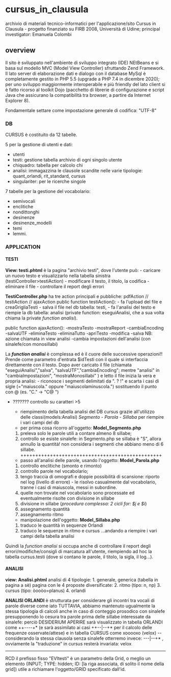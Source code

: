 # cursus_in_clausula
archivio di materiali tecnico-informatici per l'applicazione/sito Cursus in Clausula - progetto finanziato su  FIRB 2008, Università di Udine; principal investigator: Emanuela Colombi

## overview

Il sito è sviluppato nell'ambiente di sviluppo integrato (IDE) NEtBeans e si basa sul modello MVC (Model View Controller) sfruttando Zend Framework. Il lato server di elaborazione dati e dialogo con il database MySql è completamente gestito in PHP 5.5 (upgrade a PHP 7.4 in dicembre 2020); per uno sviluppo maggiormente interoperabile e più friendly del lato client si è fatto ricorso al toolkit Dojo (pacchetto di librerie di configurazione e script Java che assicurano la compatibilità tra browser, a partire da Internet Explorer 8).

Fondamentale settare come impostazione generale di codifica: "UTF-8" 

### DB 
CURSUS è costituito da 12 tabelle.

5 per la gestione di utenti e dati:
 - utenti
 - testi: gestione tabella archivio di ogni singolo utente
 - chiquadro: tabella per calcolo chi
 - analisi: immagazzina le clausole scandite nelle varie tipologie: quant_orlandi, rit_standard, cursus
 - singulariter: per le ricerche singole
 
7 tabelle per la gestione del vocabolario: 
 - semivocali
 - enclitiche
 - nondittonghi
 - desinenze
 - desinenze_modelli
 - temi
 - lemmi.

### APPLICATION
#### TESTI

__View: testi.phtml__
è la pagina "archivio testi", dove l'utente può:
	- caricare un nuovo testo e visualizzarlo nella tabella sinistra (testiController>testiAction)
	- modificare il testo, il titolo, la codifica
	- eliminare il file
	- controllare il report degli errori
  
__TestiController.php__
ha tre action principali e pubbliche: pdfAction // testiAction // ajaxAction
public function testiAction(): - 	fa l'upload del file e creaGrigliaTesti 
				-	salva il file nel db tabella: testi, 
				-	fa l'analisi del testo e riempie la db tabella: analisi (private function: eseguiAnalisi, che a sua volta chiama la private *function analisi*).

public function ajaxAction(): 
									-mostraTesto
									-mostraReport
									-cambiaEncoding
									-salvaUTF
									-eliminaTesto
									-eliminaTutto
									-apriTesto
									-modifica
									-salva
NB: azione chiamata in view analisi	-cambia impostazioni dell'analisi (con sinalefe/con monosillabi)
																									
La __*function analisi*__ è complessa ed è il cuore delle successive operazioni!!
Prende come parametro d'entrata $idTesti con il quale si interfaccia direttamente con il testo.
Dopo aver caricato il file (chiamata "eseguiAnalisi","salva", "salvaUTF","cambiaEncoding"; mentre "analisi"  in "cambiaImpostazioni", "mostraMonosillabi" ) e letto il file inizia la vera e propria analisi: 
	- riconosce i segmenti delimitati da ". ? !" e scarta i casi di sigle (="maiuscola." oppure "maiuscolaminuscola.") sostituendo il punto con @ (es. "C." -> "C@ ")
  - ???????	controllo su caratteri >5	
	- riempimento della tabella analisi del DB cursus grazie all'utilizzo delle classi(models:Analisi) *Segmento - Parola - Sillaba* per riempire i vari campi del db
	

	* per prima cosa ricorro all'oggetto: __Model_Segmento.php__
	1. preleva solo le parole utili a contare almeno 8 sillabe; 
	2. controllo se esiste sinalefe: in Segmento.php se sillaba è "S", allora annullo la quantità!
	non considera i segmenti che abbiano meno di 6 sillabe.
 ++++++++++++++++++++++++++++++++++++++++++++++++
	* passo all'analisi delle parole, usando l'oggetto: __Model_Parola.php__
	1. controllo enclitiche (smonto e rimonto)
	2. controllo parole nel vocabolario; 
	3. tengo traccia di omografi e doppie possibilità di scansione: riporto nel log (livello di errore) - le risolvo casualmente dal vocabolario, tranne i casi di maiuscola, messi in subordine.
	4. quelle non trovate nel vocabolario sono processate ed eventualmente risolte con divisione in sillabe
	5. divisione in sillabe (*procedura complessa: 2 cicli for: $j e $i*)
	6. assegnamento quantità
	7. assegnamento ritmo
	* manipolazione dell'oggetto: __Model_Sillaba.php__
	1. traduco le quantità in sequenze Orlandi
	2. traduco le sequenze in ritmo e cursus
	...andando a riempire i vari campi della tabella analisi
	
Quindi la *function analisi* si occupa anche di controllare il report degli errori/modifiche/consigli di marcatura all'utente, riempiendo ad hoc la tabella cursus.testi (dove si contano le parole, il titolo, la sigla, il log...).

#### ANALISI
__view: Analisi.phtml__
analisi di 4 tipologie: 
            1. generale, generica (tabella in pagina a sè)
						pagina con le 4 proposte diversificate:	
						2. ritmo (tipo: n, np)
						3. cursus (tipo: òooòo=planus)
						4. orlandi


__ANALISI ORLANDI__
è strutturata per considerare gli incontri tra vocali di parole diverse come iato
TUTTAVIA, abbiamo mantenuto ugualmente la stessa tipologia di calcoli anche in caso di conteggio prosodico con sinalefe presupponendo lo cesura tra parole prima delle sillabe interessate da sinalefe: perciò DESIDERIUM APERIRE sarà visualizzato in tabella ORLANDI come ++----+* (e sarà assimilato ai casi ++--|--+* per il calcolo delle frequenze osservate/attese) e in tabella CURSUS come xooooxo (velox) -- considerando la stessa clausola senza sinalefe otterremo invece:
---|--+* , ovviamente la "traduzione" in cursus resterà invariata: velox


******
RCD il prefisso fisso "EVItesti" è un parametro della Grid, o meglio un elemento (INPUT; TYPE: hidden; ID: [la riga associata, di solito il nome della grid]) utile a richiamare l'oggetto/GRID specificato dall'id.
 	

